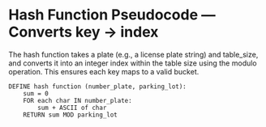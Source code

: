 # Hash Function Pseudocode — Converts key → index

The hash function takes a plate (e.g., a license plate string) and table_size, and converts it into an integer index within the table size using the modulo operation. This ensures each key maps to a valid bucket.

```
DEFINE hash function (number_plate, parking_lot):
    sum = 0
    FOR each char IN number_plate:
        sum + ASCII of char
    RETURN sum MOD parking_lot